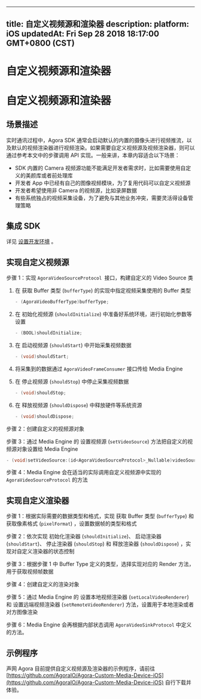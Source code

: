 
---
title: 自定义视频源和渲染器
description: 
platform: iOS
updatedAt: Fri Sep 28 2018 18:17:00 GMT+0800 (CST)
---
# 自定义视频源和渲染器
# 自定义视频源和渲染器

## 场景描述

实时通讯过程中，Agora SDK 通常会启动默认的内置的摄像头进行视频推流，以及默认的视频渲染器进行视频渲染。如果需要自定义视频源及视频渲染器，则可以通过参考本文中的步骤调用 API 实现。一般来讲，本章内容适合以下场景：

- SDK 内置的 Camera 视频源功能不能满足开发者需求时，比如需要使用自定义的美颜库或者前处理库
- 开发者 App 中已经有自己的图像视频模块，为了复用代码可以自定义视频源
- 开发者希望使用非 Camera 的视频源，比如录屏数据
- 有些系统独占的视频采集设备，为了避免与其他业务冲突，需要灵活得设备管理策略

## 集成 SDK

详见 [设置开发环境](../../cn/Quickstart%20Guide/ios_video.md) 。

## 实现自定义视频源

步骤 1：实现 `AgoraVideoSourceProtocol `接口，构建自定义的 Video Source 类

1. 在 获取 Buffer 类型 \(`bufferType`\) 的实现中指定视频采集使用的 Buffer 类型

	```c++
	- (AgoraVideoBufferType)bufferType;
	```

2. 在 初始化视频源 \(`shouldInitialize`\) 中准备好系统环境，进行初始化参数等设置

	```c++
	- (BOOL)shouldInitialize;
	```

3. 在 启动视频源 \(`shouldStart`\) 中开始采集视频数据

	```c++
	- (void)shouldStart;
	```

4. 将采集到的数据通过 `AgoraVideoFrameConsumer` 接口传给 Media Engine
5. 在 停止视频源 \(`shouldStop`\) 中停止采集视频数据

	```c++
	- (void)shouldStop;
	```

6. 在 释放视频源 \(`shouldDispose`\) 中释放硬件等系统资源

	```c++
	- (void)shouldDispose;
	```

步骤 2：创建自定义的视频源对象

步骤 3：通过 Media Engine 的 设置视频源 \(`setVideoSource`\) 方法把自定义的视频源对象设置给 Media Engine

```c++
- (void)setVideoSource:(id<AgoraVideoSourceProtocol>_Nullable)videoSource;
```

步骤 4：Media Engine 会在适当的实际调用自定义视频源中实现的 `AgoraVideoSourceProtocol` 的方法

## 实现自定义渲染器

步骤 1：根据实际需要的数据类型和格式，实现 获取 Buffer 类型 \(`bufferType`\) 和 获取像素格式 \(`pixelFormat`\) ，设置数据帧的类型和格式

步骤 2：依次实现 初始化渲染器 \(`shouldInitialize`\)、 启动渲染器 \(`shouldStart`\)、 停止渲染器 \(`shouldStop`\) 和 释放渲染器 \(`shouldDispose`\) ，实现对自定义渲染器的状态控制

步骤 3：根据步骤 1 中 Buffer Type 定义的类型，选择实现对应的 Render 方法，用于获取视频帧数据

步骤 4：创建自定义的渲染对象

步骤 5：通过 Media Engine 的 设置本地视频渲染器 \(`setLocalVideoRenderer`\) 和 设置远端视频渲染器 \(`setRemoteVideoRenderer`\) 方法，设置用于本地渲染或者对方图像渲染

步骤 6：Media Engine 会再根据内部状态调用 `AgoraVideoSinkProtocol` 中定义的方法。

## 示例程序

声网 Agora 目前提供自定义视频源及渲染器的示例程序，请前往 [https://github.com/AgoraIO/Agora-Custom-Media-Device-iOS](https://github.com/AgoraIO/Agora-Custom-Media-Device-iOS) 自行下载并体验。
